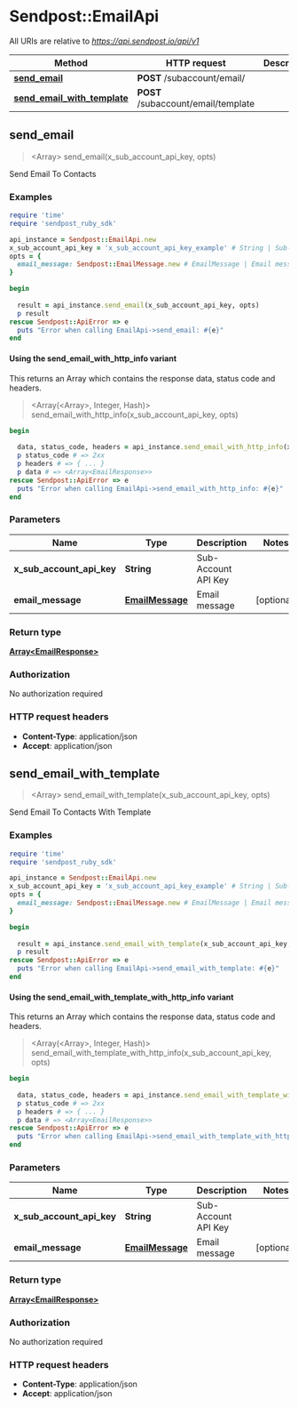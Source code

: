 # Sendpost::EmailApi

All URIs are relative to *https://api.sendpost.io/api/v1*

| Method | HTTP request | Description |
| ------ | ------------ | ----------- |
| [**send_email**](EmailApi.md#send_email) | **POST** /subaccount/email/ |  |
| [**send_email_with_template**](EmailApi.md#send_email_with_template) | **POST** /subaccount/email/template |  |


## send_email

> <Array<EmailResponse>> send_email(x_sub_account_api_key, opts)



Send Email To Contacts

### Examples

```ruby
require 'time'
require 'sendpost_ruby_sdk'

api_instance = Sendpost::EmailApi.new
x_sub_account_api_key = 'x_sub_account_api_key_example' # String | Sub-Account API Key
opts = {
  email_message: Sendpost::EmailMessage.new # EmailMessage | Email message
}

begin
  
  result = api_instance.send_email(x_sub_account_api_key, opts)
  p result
rescue Sendpost::ApiError => e
  puts "Error when calling EmailApi->send_email: #{e}"
end
```

#### Using the send_email_with_http_info variant

This returns an Array which contains the response data, status code and headers.

> <Array(<Array<EmailResponse>>, Integer, Hash)> send_email_with_http_info(x_sub_account_api_key, opts)

```ruby
begin
  
  data, status_code, headers = api_instance.send_email_with_http_info(x_sub_account_api_key, opts)
  p status_code # => 2xx
  p headers # => { ... }
  p data # => <Array<EmailResponse>>
rescue Sendpost::ApiError => e
  puts "Error when calling EmailApi->send_email_with_http_info: #{e}"
end
```

### Parameters

| Name | Type | Description | Notes |
| ---- | ---- | ----------- | ----- |
| **x_sub_account_api_key** | **String** | Sub-Account API Key |  |
| **email_message** | [**EmailMessage**](EmailMessage.md) | Email message | [optional] |

### Return type

[**Array&lt;EmailResponse&gt;**](EmailResponse.md)

### Authorization

No authorization required

### HTTP request headers

- **Content-Type**: application/json
- **Accept**: application/json


## send_email_with_template

> <Array<EmailResponse>> send_email_with_template(x_sub_account_api_key, opts)



Send Email To Contacts With Template

### Examples

```ruby
require 'time'
require 'sendpost_ruby_sdk'

api_instance = Sendpost::EmailApi.new
x_sub_account_api_key = 'x_sub_account_api_key_example' # String | Sub-Account API Key
opts = {
  email_message: Sendpost::EmailMessage.new # EmailMessage | Email message
}

begin
  
  result = api_instance.send_email_with_template(x_sub_account_api_key, opts)
  p result
rescue Sendpost::ApiError => e
  puts "Error when calling EmailApi->send_email_with_template: #{e}"
end
```

#### Using the send_email_with_template_with_http_info variant

This returns an Array which contains the response data, status code and headers.

> <Array(<Array<EmailResponse>>, Integer, Hash)> send_email_with_template_with_http_info(x_sub_account_api_key, opts)

```ruby
begin
  
  data, status_code, headers = api_instance.send_email_with_template_with_http_info(x_sub_account_api_key, opts)
  p status_code # => 2xx
  p headers # => { ... }
  p data # => <Array<EmailResponse>>
rescue Sendpost::ApiError => e
  puts "Error when calling EmailApi->send_email_with_template_with_http_info: #{e}"
end
```

### Parameters

| Name | Type | Description | Notes |
| ---- | ---- | ----------- | ----- |
| **x_sub_account_api_key** | **String** | Sub-Account API Key |  |
| **email_message** | [**EmailMessage**](EmailMessage.md) | Email message | [optional] |

### Return type

[**Array&lt;EmailResponse&gt;**](EmailResponse.md)

### Authorization

No authorization required

### HTTP request headers

- **Content-Type**: application/json
- **Accept**: application/json

